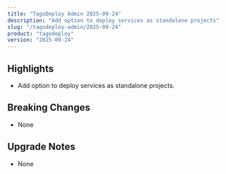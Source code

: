 ```yaml
---
title: "TagoDeploy Admin 2025-09-24"
description: "Add option to deploy services as standalone projects"
slug: "/tagodeploy-admin/2025-09-24"
product: "tagodeploy"
version: "2025-09-24"
---
```


## Highlights

- Add option to deploy services as standalone projects.

## Breaking Changes

- None

## Upgrade Notes

- None
